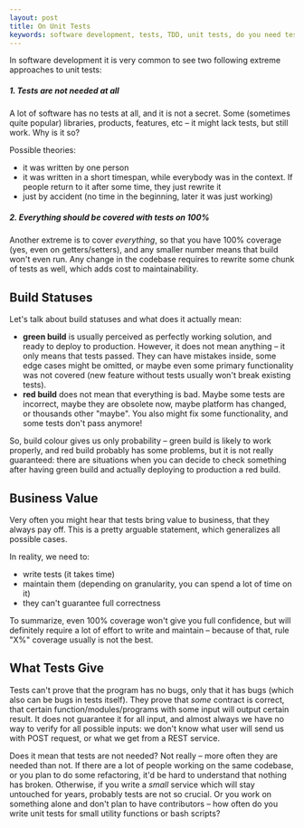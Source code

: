 ```yaml
---
layout: post
title: On Unit Tests
keywords: software development, tests, TDD, unit tests, do you need tests, tests are useless, why to write unit tests, seva zaikov, bloomca
---
```


In software development it is very common to see two following extreme approaches to unit tests:

<h5>
1. Tests are not needed <em>at all</em>
</h5>

A lot of software has no tests at all, and it is not a secret. Some (sometimes quite popular) libraries, products, features, etc – it might lack tests, but still work. Why is it so?

Possible theories:

- it was written by one person
- it was written in a short timespan, while everybody was in the context. If people return to it after some time, they just rewrite it
- just by accident (no time in the beginning, later it was just working)

<h5>
2. Everything should be covered with tests on 100%
</h5>

Another extreme is to cover _everything_, so that you have 100% coverage (yes, even on getters/setters), and any smaller number means that build won't even run. Any change in the codebase requires to rewrite some chunk of tests as well, which adds cost to maintainability.

## Build Statuses

Let's talk about build statuses and what does it actually mean:

- **green build** is usually perceived as perfectly working solution, and ready to deploy to production. However, it does not mean anything – it only means that tests passed. They can have mistakes inside, some edge cases might be omitted, or maybe even some primary functionality was not covered (new feature without tests usually won't break existing tests).
- **red build** does not mean that everything is bad. Maybe some tests are incorrect, maybe they are obsolete now, maybe platform has changed, or thousands other "maybe". You also might fix some functionality, and some tests don't pass anymore!

So, build colour gives us only probability – green build is likely to work properly, and red build probably has some problems, but it is not really guaranteed: there are situations when you can decide to check something after having green build and actually deploying to production a red build.

## Business Value

Very often you might hear that tests bring value to business, that they always pay off. This is a pretty arguable statement, which generalizes all possible cases.

In reality, we need to:
- write tests (it takes time)
- maintain them (depending on granularity, you can spend a lot of time on it)
- they can't guarantee full correctness

To summarize, even 100% coverage won't give you full confidence, but will definitely require a lot of effort to write and maintain – because of that, rule "X%" coverage usually is not the best.

## What Tests Give

Tests can't prove that the program has no bugs, only that it has bugs (which also can be bugs in tests itself). They prove that _some_ contract is correct, that certain function/modules/programs with some input will output certain result. It does not guarantee it for all input, and almost always we have no way to verify for all possible inputs: we don't know what user will send us with POST request, or what we get from a REST service.

Does it mean that tests are not needed? Not really – more often they are needed than not. If there are a lot of people working on the same codebase, or you plan to do some refactoring, it'd be hard to understand that nothing has broken. Otherwise, if you write a _small_ service which will stay untouched for years, probably tests are not so crucial. Or you work on something alone and don't plan to have contributors – how often do you write unit tests for small utility functions or bash scripts?
